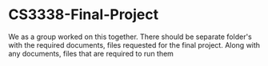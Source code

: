 # CS3338-Final-Project
We as a group worked on this together.
There should be separate folder's with the required documents, files requested for the final project. 
Along with any documents, files that are required to run them